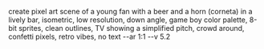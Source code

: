 create pixel art scene of a young fan with a beer and a horn (corneta) in a lively bar, isometric, low resolution, down angle, game boy color palette, 8-bit sprites, clean outlines, TV showing a simplified pitch, crowd around, confetti pixels, retro vibes, no text --ar 1:1 --v 5.2
